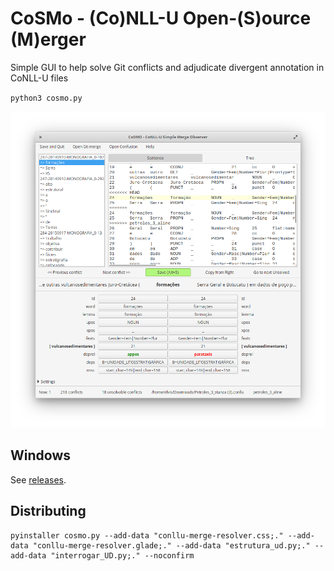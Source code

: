# CoSMo - (Co)NLL-U Open-(S)ource (M)erger

Simple GUI to help solve Git conflicts and adjudicate divergent annotation in CoNLL-U files

`python3 cosmo.py`

![CoSMo Screenshot](https://github.com/alvelvis/conllu-merge-resolver/blob/main/screen.png?raw=true)

## Windows

See [releases](https://github.com/alvelvis/conllu-merge-resolver/releases).

## Distributing

```
pyinstaller cosmo.py --add-data "conllu-merge-resolver.css;." --add-data "conllu-merge-resolver.glade;." --add-data "estrutura_ud.py;." --add-data "interrogar_UD.py;." --noconfirm
```
